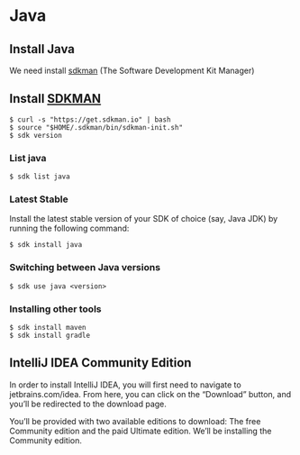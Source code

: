 # Java

## Install Java
We need install [sdkman](https://sdkman.io) (The Software Development Kit Manager) 


## Install [SDKMAN](https://sdkman.io/install)

```
$ curl -s "https://get.sdkman.io" | bash
$ source "$HOME/.sdkman/bin/sdkman-init.sh"
$ sdk version
```

### List java

```
$ sdk list java
```

 ### Latest Stable
Install the latest stable version of your SDK of choice (say, Java JDK) by running the following command:

```
$ sdk install java
```

### Switching between Java versions

```
$ sdk use java <version>
```

### Installing other tools
```
$ sdk install maven
$ sdk install gradle
```

## IntelliJ IDEA Community Edition
In order to install IntelliJ IDEA, you will first need to navigate to jetbrains.com/idea. From here, you can click on the “Download” button, and you’ll be redirected to the download page.

You’ll be provided with two available editions to download: The free Community edition and the paid Ultimate edition. We’ll be installing the Community edition.
